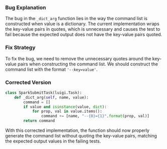 ### Bug Explanation
The bug in the `_dict_arg` function lies in the way the command list is constructed when value is a dictionary. The current implementation wraps the key-value pairs in quotes, which is unnecessary and causes the test to fail because the expected output does not have the key-value pairs quoted.

### Fix Strategy
To fix the bug, we need to remove the unnecessary quotes around the key-value pairs when constructing the command list. We should construct the command list with the format `'--key=value'`.

### Corrected Version
```python
class SparkSubmitTask(luigi.Task):
    def _dict_arg(self, name, value):
        command = []
        if value and isinstance(value, dict):
            for prop, val in value.items():
                command += [name, "--{0}={1}".format(prop, val)]
        return command
```

With this corrected implementation, the function should now properly generate the command list without quoting the key-value pairs, matching the expected output values in the failing tests.